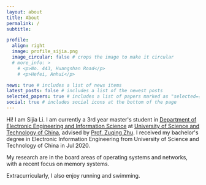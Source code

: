 ```yaml
---
layout: about
title: About
permalink: /
subtitle: 

profile:
  align: right
  image: profile_sijia.png
  image_circular: false # crops the image to make it circular
  # more_info: >
    # <p>No. 443, Huangshan Road</p>
    # <p>Hefei, Anhui</p>

news: true # includes a list of news items
latest_posts: false # includes a list of the newest posts
selected_papers: true # includes a list of papers marked as "selected={true}"
social: true # includes social icons at the bottom of the page
---
```


Hi! I am Sijia Li. I am currently a 3rd year master's student in [Department of Electronic Engineering and Information Science](https://eeis.ustc.edu.cn/main.htm) at [University of Science and Technology of China](https://www.ustc.edu.cn), advised by [Prof. Zuqing Zhu](https://www.zuqingzhu.info). I received my bachelor's degree in Electronic Information Engineering from University of Science and Technology of China in Jul 2020.

My research are in the board areas of operating systems and networks, with a recent focus on memory systems.

Extracurricularly, I also enjoy running and swimming.
